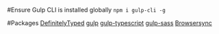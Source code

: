 #Ensure Gulp CLI is installed globally
`npm i gulp-cli -g`

#Packages
[DefinitelyTyped](https://github.com/DefinitelyTyped/DefinitelyTyped)
[gulp](https://www.npmjs.com/package/gulp)
[gulp-typescript](https://github.com/DefinitelyTyped/DefinitelyTyped)
[gulp-sass](https://www.npmjs.com/package/gulp-sass)
[Browsersync](https://browsersync.io/)
